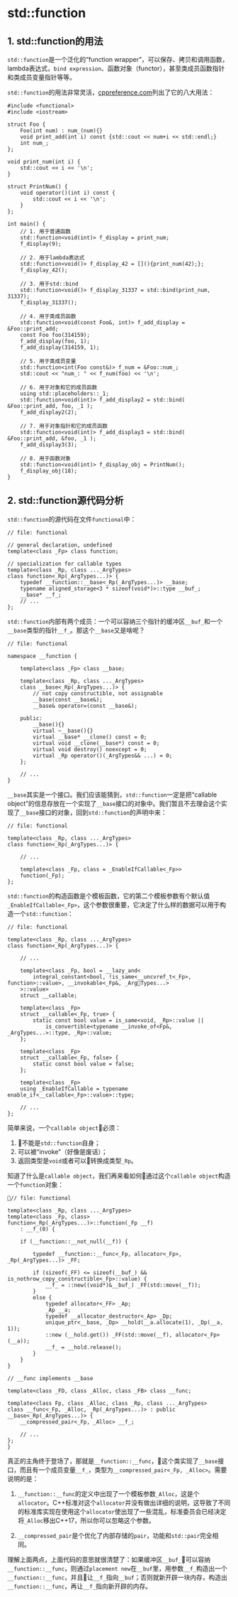 # std::function

## 1. std::function的用法

`std::function`是一个泛化的“function wrapper”，可以保存、拷贝和调用函数，lambda表达式，`bind expression`、函数对象（functor），甚至类成员函数指针和类成员变量指针等等。

`std::function`的用法非常灵活，[cppreference.com](http://en.cppreference.com/w/cpp/utility/functional/function)列出了它的八大用法：

```
#include <functional>
#include <iostream>

struct Foo {
    Foo(int num) : num_(num){}
    void print_add(int i) const {std::cout << num+i << std::endl;}
    int num_;
};

void print_num(int i) {
    std::cout << i << '\n';
}

struct PrintNum() {
    void operator()(int i) const {
        std::cout << i << '\n';
    }
};

int main() {
    // 1. 用于普通函数
    std::function<void(int)> f_display = print_num;
    f_display(9);
    
    // 2. 用于lambda表达式
    std::function<void()> f_display_42 = [](){print_num(42);};
    f_display_42();
    
    // 3. 用于std::bind
    std::function<void()> f_display_31337 = std::bind(print_num, 31337);
    f_display_31337();
 
    // 4. 用于类成员函数
    std::function<void(const Foo&, int)> f_add_display = &Foo::print_add;
    const Foo foo(314159);
    f_add_display(foo, 1);
    f_add_display(314159, 1);
 
    // 5. 用于类成员变量
    std::function<int(Foo const&)> f_num = &Foo::num_;
    std::cout << "num_: " << f_num(foo) << '\n';
 
    // 6. 用于对象和它的成员函数
    using std::placeholders::_1;
    std::function<void(int)> f_add_display2 = std::bind( &Foo::print_add, foo, _1 );
    f_add_display2(2);
 
    // 7. 用于对象指针和它的成员函数
    std::function<void(int)> f_add_display3 = std::bind( &Foo::print_add, &foo, _1 );
    f_add_display3(3);
 
    // 8. 用于函数对象
    std::function<void(int)> f_display_obj = PrintNum();
    f_display_obj(18);
}
```

## 2. std::function源代码分析

`std::function`的源代码在文件`functional`中：

```
// file: functional

// general declaration, undefined
template<class _Fp> class function;

// specialization for callable types
template<class _Rp, class ..._ArgTypes>
class function<_Rp(_ArgTypes...)> {
    typedef __function::__base<_Rp(_ArgTypes...)> __base;
    typename aligned_storage<3 * sizeof(void*)>::type __buf_;
    __base* __f_;
    // ...
};
```

`std::function`内部有两个成员：一个可以容纳三个指针的缓冲区`__buf_`和一个`__base`类型的指针`__f_`。那这个`__base`又是啥呢？

```
// file: functional

namespace __function {

    template<class _Fp> class __base;

    template<class _Rp, class ..._ArgTypes>
    class __base<_Rp(_ArgTypes...)> {
        // not copy constructible, not assignable
        __base(const __base&);
        __base& operator=(const __base&);
        
    public:
        __base(){}
        virtual ~__base(){}
        virtual __base* __clone() const = 0;
        virtual void __clone(__base*) const = 0;
        virtual void destroy() noexcept = 0;
        virtual _Rp operator()(_ArgTypes&& ...) = 0;
    };

    // ...
}
```

`__base`其实是一个接口。我们应该能猜到，`std::function`一定是把“callable object”的信息存放在一个实现了`__base`接口的对象中。我们暂且不去理会这个实现了`__base`接口的对象，回到`std::function`的声明中来：

```
// file: functional 

template<class _Rp, class ..._ArgTypes>
class function<_Rp(_ArgTypes...)> {

    // ...
    
    template<class _Fp, class = _EnableIfCallable<_Fp>>
    function(_Fp);
};
```

`std::function`的构造函数是个模板函数，它的第二个模板参数有个默认值`_EnableIfCallable<_Fp>`，这个参数很重要，它决定了什么样的数据可以用于构造一个`std::function`：

```
// file: functional

template<class _Rp, class ..._ArgTypes>
class function<_Rp(_ArgTypes...)> {
    
    // ...

    template<class _Fp, bool = __lazy_and<
        integral_constant<bool, !is_same<__uncvref_t<_Fp>, function>::value>, __invokable<_Fp&, _ArgTypes...>
    >::value>
    struct __callable;

    template<class _Fp>
    struct __callable<_Fp, true> {
        static const bool value = is_same<void, _Rp>::value ||
            is_convertible<typename __invoke_of<Fp&, _ArgTypes...>::type, _Rp>::value;
    };

    template<class _Fp>
    struct __callable<_Fp, false> {
        static const bool value = false;
    };

    template<class _Fp>
    using _EnableIfCallable = typename enable_if<__callable<_Fp>::value>::type;

    // ...
};
```

简单来说，一个`callable object`必须：

1. 不能是`std::function`自身；
2. 可以被“invoke”（好像是废话）；
3. 返回类型是`void`或者可以转换成类型`_Rp`。

知道了什么是`callable object`，我们再来看如何通过这个`callable object`构造一个`function`对象：

```
// file: functional

template<class _Rp, class ..._ArgTypes>
template<class _Fp, class>
function<_Rp(_ArgTypes...)>::function(_Fp __f)
    : __f_(0) {

    if (__function::__not_null(__f)) {

        typedef __function::__func<_Fp, allocator<_Fp>, _Rp(_ArgTypes...)> _FF;

        if (sizeof(_FF) <= sizeof(__buf_) && is_nothrow_copy_constructible<_Fp>::value) {
            __f_ = ::new((void*)&__buf_) _FF(std::move(__f));
        }
        else {
            typedef allocator<_FF> _Ap;
            _Ap __a;
            typedef __allocator_destructor<_Ap> _Dp;
            unique_ptr<__base, _Dp> __hold(__a.allocate(1), _Dp(__a, 1));
            ::new (__hold.get()) _FF(std::move(__f), allocator<_Fp>(__a));
            __f_ = __hold.release();
        }
    }
}

// __func implements __base

template<class _FD, class _Alloc, class _FB> class __func;

template<class Fp, class _Alloc, class _Rp, class ..._ArgTypes>
class __func<_Fp, _Alloc, _Rp(_ArgTypes...)> : public __base<_Rp(_ArgTypes...)> {
    __compressed_pair<_Fp, _Alloc> __f_;
    
    // ...
};
}
```

真正的主角终于登场了，那就是`__function::__func`，这个类实现了`__base`接口，而且有一个成员变量`__f_`，类型为`__compressed_pair<_Fp, _Alloc>`。需要说明的是：

 1. `__function::__func`的定义中出现了一个模板参数`_Alloc`，这是个`allocator`。C++标准对这个`allocator`并没有做出详细的说明，这导致了不同的标准库实现在使用这个`allocator`使出现了一些混乱，标准委员会已经决定将`_Alloc`移出C++17，所以你可以忽略这个参数。

2. `__compressed_pair`是个优化了内部存储的`pair`，功能和`std::pair`完全相同。

理解上面两点，上面代码的意思就很清楚了：如果缓冲区`__buf_`可以容纳`__function::__func`，则通过`placement new`在`__buf`里，用参数`__f_`构造出一个`__function::__func`，并且让`__f_`指向`__buf`；否则就新开辟一块内存，构造出`__function::__func`，再让`__f_`指向新开辟的内存。